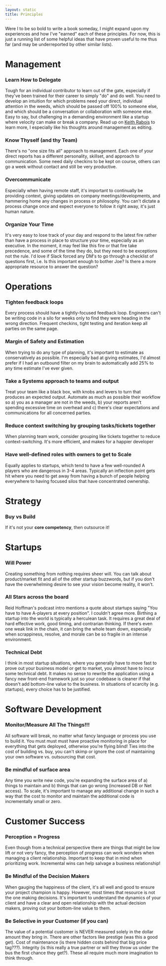 ```yaml
---
layout: static
title: Principles
---
```


Were I to be so bold to write a book someday, I might expand upon my experiences and how I've "earned" each of these principles.  For now, this is just a running list of some helpful ideas that have proven useful to me thus far (and may be underreported by other similar lists).

# Management

### **Learn How to Delegate**

Tough for an individual contributor to learn out of the gate, especially if they've been trained for their career to simply "do" and do well.  You need to develop an intuition for which problems need your direct, individual attention in the weeds, which should be passed off 100% to someone else, and which should be a conversation or collaboration with someone else.  Easy to say, but challenging in a demanding environment like a startup where velocity can make or break a company.  Read up on [Keith Rabois](http://startupclass.samaltman.com/courses/lec14/) to learn more, I especially like his thoughts around management as editing.

### **Know Thyself (and thy Team)**

There's no "one size fits all" approach to management.  Each one of your direct reports has a different personality, skillset, and approach to communication.  Some need daily checkins to be kept on course, others can go a week without contact and still be very productive.

### **Overcommunicate**

Especially when having remote staff, it's important to continually be providing context, giving updates on company meetings/developments, and hammering home any changes in process or philosophy.  You can't dictate a process change once and expect everyone to follow it right away, it's just human nature.

### **Organize Your Time**

It's very easy to lose track of your day and respond to the latest fire rather than have a process in place to structure your time, especially as an executive.  In the moment, it may feel like this fire or that fire take precedence, and some of the time they do, but they need to be exceptions not the rule.  I'd love if Slack forced any DM's to go through a checklist of questions first, i.e. Is this important enough to bother Joe?  Is there a more appropriate resource to answer the question?

# Operations

### **Tighten feedback loops**

Every process should have a tightly-focused feedback loop.  Engineers can't be writing code in a silo for weeks only to find they were heading in the wrong direction.  Frequent checkins, tight testing and iteration keep all parties on the same page.

### **Margin of Safety and Estimation**

When trying to do any type of planning, it's important to estimate as conservatively as possible.  I'm especially bad at giving estimates, I'd almost prefer if I had an outbound filter on my brain to automatically add 25% to any time estimate I've ever given.

### **Take a Systems approach to teams and output**

Treat your team like a black box, with knobs and levers to turn that produces an expected output.  Automate as much as possible their workflow so a) you as a manager are not in the weeds, b) your reports aren't spending excessive time on overhead and c) there's clear expectations and communications for all concerned parties.

### **Reduce context switching by grouping tasks/tickets together**

When planning team work, consider grouping like tickets together to reduce context-switching.  It's more efficient, and makes for a happier developer

### Have well-defined roles with owners to get to Scale

Equally applies to startups, which tend to have a few well-rounded A players who are dangerous in 3-4 areas.  Typically an inflection point gets hit where you need to get away from having a bunch of people helping everywhere to having focused silos that have concentrated ownership.  

# Strategy

### **Buy vs Build**

If it's not your **core competency**, then outsource it!

# Startups

### **Will Power**

Creating something from nothing requires sheer will.  You can talk about product/market fit and all of the other startup buzzwords, but if you don't have the overwhelming desire to see your vision become reality, it won't.

### **All Stars across the board**

Reid Hoffman's podcast intro mentions a quote about startups saying "You have to have A-players at every position".  I couldn't agree more.  Birthing a startup into the world is typically a herculean task.  It requires a great deal of hard effective work, good timing, and contrarian thinking.  If there's even one weak link in the chain, it can bring the whole team down, especially when scrappiness, resolve, and morale can be so fragile in an intense environment.

### **Technical Debt**

I think in most startup situations, where you generally have to move fast to prove out your business model or get to market, you almost have to incur some technical debt.  It makes no sense to rewrite the application using a fancy new front-end framework just so your codebase is cleaner if that doesn't add bottom-line value to the business.  In situations of scarcity (e.g. startups), every choice has to be justified.

# Software Development

### **Monitor/Measure All The Things!!!**

All software will break, no matter what fancy language or process you use to build it.  You must must must have proactive monitoring in place for everything that gets deployed, otherwise you're flying blind!  Ties into the cost of building vs. buy, you can't skimp or ignore the cost of maintaining your own software vs. outsourcing that cost.

### **Be mindful of surface area**

Any time you write new code, you're expanding the surface area of a) things to maintain and b) things that can go wrong (increased DB or Net access).  To scale, it's important to manage any additional change in such a way that the cost to monitor and maintain the additional code is incrementally small or zero.

# Customer Success

### **Perception = Progress**

Even though from a technical perspective there are things that might be low lift or not very fancy, the perception of progress can work wonders when managing a client relationship.  Important to keep that in mind when prioritizing work.  Incremental wins can help salvage a business relationship!

### **Be Mindful of the Decision Makers**

When gauging the happiness of the client, it's all well and good to ensure your project champion is happy.  However, most times that resource is not the one making decisions.  It's important to understand the dynamics of your client and have a clear and open relationship with the actual decision makers, proving out your bottom-line value to them.

### Be Selective in your Customer (if you can)

The value of a potential customer is NEVER measured solely in the dollar amount they bring in.  There are other factors like prestige (was this a good get).  Cost of maintenance (is there hidden costs behind that big price tag???).  Integrity (is this really a true partner or will they throw us under the bus the first chance they get?).  These all require much more imagination to think through.
